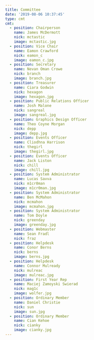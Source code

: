 ```yaml
---
title: Committee
date: '2019-08-06 10:37:45'
type: cmt
cmt:
  - position: Chairperson
    name: James McDermott
    nick: mctastic  
    image: mctastic.jpg
  - position: Vice Chair
    name: Eamon Crawford
    nick: eamon_c
    image: eamon_c.jpg
  - position: Secretary
    name: Nevan Oman Crowe
    nick: branch
    image: branch.jpg
  - position: Treasurer
    name: Ciara Godwin
    nick: hexagon
    image: hexagon.jpg
  - position: Public Relations Officer
    name: Josh Malone
    nick: sangreal
    image: sangreal.jpg
  - position: Graphics Design Officer
    name: Theo Coyne Morgan
    nick: depp
    image: depp.jpg
  - position: Events Officer
    name: Cliodhna Harrison
    nick: thegirl
    image: thegirl.jpg 
  - position: Events Officer
    name: Jack Liston
    nick: chill
    image: chill.jpg
  - position: System Administrator
    name: Lucas Savva
    nick: m1cr0man
    image: m1cr0man.jpg
  - position: System Administrator
    name: Ben McMahon
    nick: mcmahon
    image: mcmahon.jpg
  - position: System Administrator
    name: Tom Doyle
    nick: greenday
    image: greenday.jpg
  - position: Webmaster
    name: Sean Fradl
    nick: fraz
  - position: Helpdesk
    name: Conor Berns
    nick: berns
    image: berns.jpg
  - position: Helpdesk
    name: Connor Mulready
    nick: mulreac
    image: mulreac.jpg
  - position: First Year Rep
    name: Maciej Zamoyski Swierad
    nick: mag1c
    image: wolfer.jpg 
  - position: Ordinary Member
    name: Daniel Christie
    nick: sun
    image: sun.jpg 
  - position: Ordinary Member
    name: Cian Kehoe
    nick: cianky
    image: cianky.jpg
---
```


